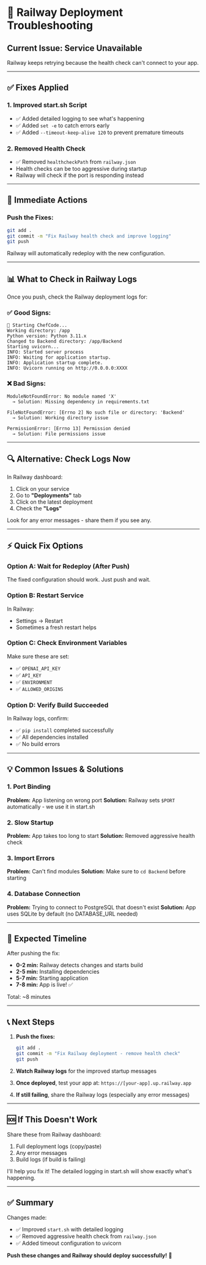 # 🔧 Railway Deployment Troubleshooting

## **Current Issue: Service Unavailable**

Railway keeps retrying because the health check can't connect to your app.

---

## **✅ Fixes Applied**

### **1. Improved start.sh Script**
- ✅ Added detailed logging to see what's happening
- ✅ Added `set -e` to catch errors early
- ✅ Added `--timeout-keep-alive 120` to prevent premature timeouts

### **2. Removed Health Check**
- ✅ Removed `healthcheckPath` from `railway.json`
- Health checks can be too aggressive during startup
- Railway will check if the port is responding instead

---

## **🚀 Immediate Actions**

### **Push the Fixes:**

```bash
git add .
git commit -m "Fix Railway health check and improve logging"
git push
```

Railway will automatically redeploy with the new configuration.

---

## **📊 What to Check in Railway Logs**

Once you push, check the Railway deployment logs for:

### **✅ Good Signs:**
```
🚀 Starting ChefCode...
Working directory: /app
Python version: Python 3.11.x
Changed to Backend directory: /app/Backend
Starting uvicorn...
INFO: Started server process
INFO: Waiting for application startup.
INFO: Application startup complete.
INFO: Uvicorn running on http://0.0.0.0:XXXX
```

### **❌ Bad Signs:**
```
ModuleNotFoundError: No module named 'X'
  → Solution: Missing dependency in requirements.txt

FileNotFoundError: [Errno 2] No such file or directory: 'Backend'
  → Solution: Working directory issue

PermissionError: [Errno 13] Permission denied
  → Solution: File permissions issue
```

---

## **🔍 Alternative: Check Logs Now**

In Railway dashboard:
1. Click on your service
2. Go to **"Deployments"** tab
3. Click on the latest deployment
4. Check the **"Logs"** 

Look for any error messages - share them if you see any.

---

## **⚡ Quick Fix Options**

### **Option A: Wait for Redeploy (After Push)**
The fixed configuration should work. Just push and wait.

### **Option B: Restart Service**
In Railway:
- Settings → Restart
- Sometimes a fresh restart helps

### **Option C: Check Environment Variables**
Make sure these are set:
- ✅ `OPENAI_API_KEY`
- ✅ `API_KEY`
- ✅ `ENVIRONMENT`
- ✅ `ALLOWED_ORIGINS`

### **Option D: Verify Build Succeeded**
In Railway logs, confirm:
- ✅ `pip install` completed successfully
- ✅ All dependencies installed
- ✅ No build errors

---

## **💡 Common Issues & Solutions**

### **1. Port Binding**
**Problem:** App listening on wrong port
**Solution:** Railway sets `$PORT` automatically - we use it in start.sh

### **2. Slow Startup**
**Problem:** App takes too long to start
**Solution:** Removed aggressive health check

### **3. Import Errors**
**Problem:** Can't find modules
**Solution:** Make sure to `cd Backend` before starting

### **4. Database Connection**
**Problem:** Trying to connect to PostgreSQL that doesn't exist
**Solution:** App uses SQLite by default (no DATABASE_URL needed)

---

## **🎯 Expected Timeline**

After pushing the fix:
- **0-2 min:** Railway detects changes and starts build
- **2-5 min:** Installing dependencies
- **5-7 min:** Starting application
- **7-8 min:** App is live! ✅

Total: ~8 minutes

---

## **📞 Next Steps**

1. **Push the fixes:**
   ```bash
   git add .
   git commit -m "Fix Railway deployment - remove health check"
   git push
   ```

2. **Watch Railway logs** for the improved startup messages

3. **Once deployed**, test your app at: `https://[your-app].up.railway.app`

4. **If still failing**, share the Railway logs (especially any error messages)

---

## **🆘 If This Doesn't Work**

Share these from Railway dashboard:
1. Full deployment logs (copy/paste)
2. Any error messages
3. Build logs (if build is failing)

I'll help you fix it! The detailed logging in start.sh will show exactly what's happening.

---

## **✅ Summary**

Changes made:
- ✅ Improved `start.sh` with detailed logging
- ✅ Removed aggressive health check from `railway.json`
- ✅ Added timeout configuration to uvicorn

**Push these changes and Railway should deploy successfully!** 🚀
